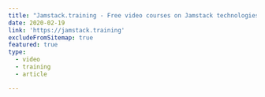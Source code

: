 ```yaml
---
title: "Jamstack.training - Free video courses on Jamstack technologies"
date: 2020-02-19
link: 'https://jamstack.training'
excludeFromSitemap: true
featured: true
type:
  - video
  - training
  - article

---
```

